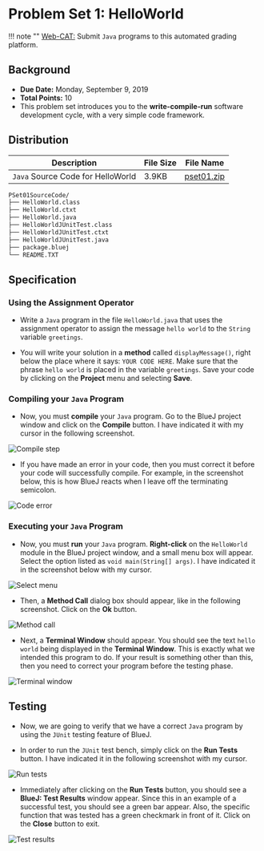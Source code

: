 # Problem Set 1: HelloWorld

!!! note ""
    [Web-CAT:](http://ec2-54-65-207-33.ap-northeast-1.compute.amazonaws.com:8080/Web-CAT/WebObjects/Web-CAT.woa) Submit `Java` programs to this automated grading platform.

## Background
+ **Due Date:** Monday, September 9, 2019
+ **Total Points:** 10
+ This problem set introduces you to the **write-compile-run** software development
cycle, with a very simple code framework.

## Distribution

Description | File Size | File Name
----------- | --------- | ---------
`Java` Source Code for HelloWorld | 3.9KB | [pset01.zip](/csa/zip/pset01.zip)

```bash
PSet01SourceCode/
├── HelloWorld.class
├── HelloWorld.ctxt
├── HelloWorld.java
├── HelloWorldJUnitTest.class
├── HelloWorldJUnitTest.ctxt
├── HelloWorldJUnitTest.java
├── package.bluej
└── README.TXT
```

## Specification

### Using the Assignment Operator
+ Write a `Java` program in the file `HelloWorld.java` that
uses the assignment operator to assign the message `hello world` to
the `String` variable `greetings`.

+ You will write your solution in a **method** called
`displayMessage()`, right below the place
where it says: `YOUR CODE HERE`. Make sure that
the phrase `hello world` is placed in the variable `greetings`.
Save your code by clicking on the **Project** menu and selecting
**Save**.

### Compiling your `Java` Program
+ Now, you must **compile** your `Java` program. Go to the
BlueJ project window and click on the **Compile** button. I have
indicated it with my cursor in the following screenshot.

![Compile step](/csa/img/pset01Step01.png)

+ If you have made an error in your code, then you must correct it
before your code will successfully compile. For example, in the screenshot
below, this is how BlueJ reacts when I leave off the terminating semicolon.

![Code error](/csa/img/pset01Step02.png)

### Executing your `Java` Program
+ Now, you must **run** your `Java` program. **Right-click**
on the `HelloWorld` module in the BlueJ project window, and a
small menu box will appear. Select the option listed as
`void main(String[] args)`. I have indicated it in the screenshot
below with my cursor.

![Select menu](/csa/img/pset01Step03.png)

+ Then, a **Method Call** dialog box should appear, like in the
following screenshot. Click on the **Ok** button.

![Method call](/csa/img/pset01Step04.png)

+ Next, a **Terminal Window** should appear. You should see the
text `hello world` being displayed in the **Terminal Window**.
This is exactly what we intended this program to do. If your result
is something other than this, then you need to correct your program
before the testing phase.

![Terminal window](/csa/img/pset01Step05.png)

## Testing
+ Now, we are going to verify that we have a correct `Java`
program by using the `JUnit` testing feature of BlueJ.

+ In order to run the `JUnit` test bench, simply click on the
**Run Tests** button. I have indicated it in the following
screenshot with my cursor.

![Run tests](/csa/img/pset01Step06.png)

+ Immediately after clicking on the **Run Tests** button, you should
see a **BlueJ: Test Results** window appear.
Since this in an example of a successful test, you should see a
green bar appear. Also, the specific function that was tested has a
green checkmark in front of it. Click on the **Close** button to exit.

![Test results](/csa/img/pset01Step07.png)


